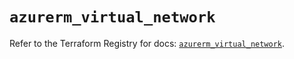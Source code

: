# `azurerm_virtual_network`

Refer to the Terraform Registry for docs: [`azurerm_virtual_network`](https://registry.terraform.io/providers/hashicorp/azurerm/3.102.0/docs/resources/virtual_network).
